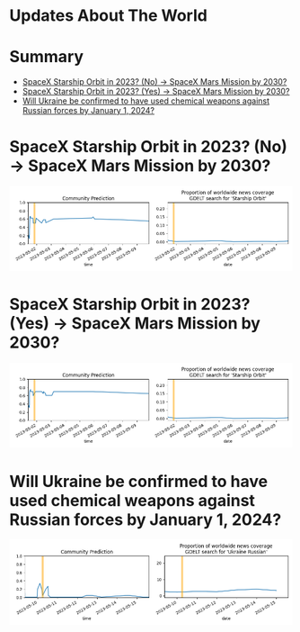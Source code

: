 
Updates About The World
=======================

Summary
=======

* [SpaceX Starship Orbit in 2023? (No) → SpaceX Mars Mission by 2030?](#spacex-starship-orbit-in-2023-no--spacex-mars-mission-by-2030)
* [SpaceX Starship Orbit in 2023? (Yes) → SpaceX Mars Mission by 2030?](#spacex-starship-orbit-in-2023-yes--spacex-mars-mission-by-2030)
* [Will Ukraine be confirmed to have used chemical weapons against Russian forces by January 1, 2024?](#will-ukraine-be-confirmed-to-have-used-chemical-weapons-against-russian-forces-by-january-1-2024)

# SpaceX Starship Orbit in 2023? (No) → SpaceX Mars Mission by 2030?


![SpaceX Mars Mission by 2030?](assets/01.png)
# SpaceX Starship Orbit in 2023? (Yes) → SpaceX Mars Mission by 2030?


![SpaceX Mars Mission by 2030?](assets/02.png)
# Will Ukraine be confirmed to have used chemical weapons against Russian forces by January 1, 2024?


![Ukraine using Chemical Weapons Confirmed](assets/10.png)